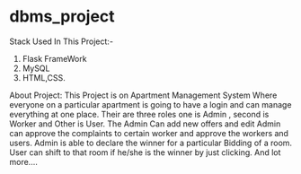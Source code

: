 # dbms_project
Stack Used In This Project:-
1. Flask FrameWork
2. MySQL
3. HTML,CSS.



About Project: 
        This Project is on Apartment Management System Where everyone on a particular apartment is going to have a login and can manage everything 
        at one place. Their are three roles one is Admin , second is Worker and Other is User.
        The Admin Can add new offers and edit
        Admin can approve the complaints to certain worker and approve the workers and users.
        Admin is able to declare the winner for a particular Bidding of a room.
        User can shift to that room if he/she is the winner by just clicking.
        And lot more....
